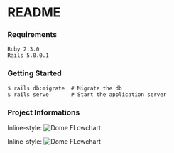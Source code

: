 # README

### Requirements

```
Ruby 2.3.0
Rails 5.0.0.1
```

### Getting Started

```
$ rails db:migrate  # Migrate the db
$ rails serve       # Start the application server
```

### Project Informations

Inline-style: 
![Dome FLowchart](https://dome-app.herokuapp.com/assets/dome_flowchart-9de4d2e44d505b383ed1ea2104ba480f92974d71dc07a115bac4f74755b23992.png "Dome Project")

Inline-style: 
![Dome FLowchart](http://web.cs.dal.ca/~bkelly/wp-content/uploads/2016/02/05-DAL-CompScience-Blk.png "Dome Project")
